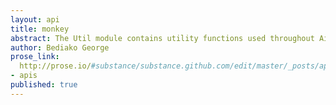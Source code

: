 ```yaml
---
layout: api
title: monkey
abstract: The Util module contains utility functions used throughout Airlift.
author: Bediako George
prose_link:
  http://prose.io/#substance/substance.github.com/edit/master/_posts/apis/0100-01-04-utility.md
- apis
published: true
---
```


